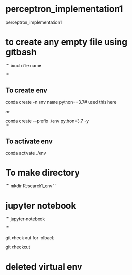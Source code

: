 # perceptron_implementation1
perceptron_implementation1


# to create any empty file using gitbash
'''
touch file name

'''

## To create env

conda create -n env name python==3.7# used this here 

or 

conda create --prefix ./env python=3.7 -y  
'''

## To activate env
conda activate ./env

# To make directory
'''
mkdir Research1_env
''

# jupyter notebook 
'''
jupyter-notebook

'''

git check out for rolback

git checkout

# deleted virtual env

 


